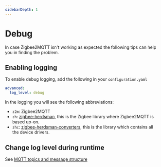 ```yaml
---
sidebarDepth: 1
---
```


# Debug

In case Zigbee2MQTT isn't working as expected the following tips can help you in finding the problem.

## Enabling logging
To enable debug logging, add the following in your `configuration.yaml`

```yaml
advanced:
  log_level: debug
```

In the logging you will see the following abbreviations:
- `z2m`: Zigbee2MQTT
- `zh`: [zigbee-herdsman](https://github.com/koenkk/zigbee-herdsman), this is the Zigbee library where Zigbee2MQTT is based up-on.
- `zhc`: [zigbee-herdsman-converters](https://github.com/koenkk/zigbee-herdsman-converters), this is the library which contains all the device drivers.

## Change log level during runtime
See [MQTT topics and message structure](./mqtt_topics_and_messages.md)
